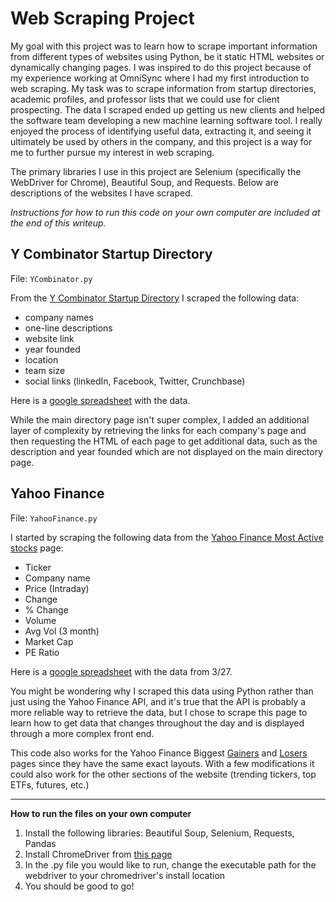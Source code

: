 # Web Scraping Project

My goal with this project was to learn how to scrape important information from different types of websites using Python, be it static HTML websites or dynamically changing pages. I was inspired to do this project because of my experience working at OmniSync where I had my first introduction to web scraping. My task was to scrape information from startup directories, academic profiles, and professor lists that we could use for client prospecting. The data I scraped ended up getting us new clients and helped the software team developing a new machine learning software tool. I really enjoyed the process of identifying useful data, extracting it, and seeing it ultimately be used by others in the company, and this project is a way for me to further pursue my interest in web scraping.

The primary libraries I use in this project are Selenium (specifically the WebDriver for Chrome), Beautiful Soup, and Requests. Below are descriptions of the websites I have scraped.

_Instructions for how to run this code on your own computer are included at the end of this writeup._

## Y Combinator Startup Directory

File: `YCombinator.py`

From the [Y Combinator Startup Directory](https://www.ycombinator.com/companies/) I scraped the following data:

- company names
- one-line descriptions
- website link
- year founded
- location
- team size
- social links (linkedIn, Facebook, Twitter, Crunchbase)

Here is a [google spreadsheet](https://docs.google.com/spreadsheets/d/1GrnNFGHbi1ES1nWV4iymrPi_e9SBBKpDEyCVYnWkHx8/edit#gid=1678900764) with the data.

While the main directory page isn't super complex, I added an additional layer of complexity by retrieving the links for each company's page and then requesting the HTML of each page to get additional data, such as the description and year founded which are not displayed on the main directory page.

## Yahoo Finance

File: `YahooFinance.py`

I started by scraping the following data from the [Yahoo Finance Most Active stocks](https://finance.yahoo.com/most-active?count=25&offset=0) page:

- Ticker
- Company name
- Price (Intraday)
- Change
- % Change
- Volume
- Avg Vol (3 month)
- Market Cap
- PE Ratio

Here is a [google spreadsheet](https://docs.google.com/spreadsheets/d/1xhbVqrE6CJ0y6WOII7bIvMCUlTBw0pJsvnG-wMP233Y/edit?usp=sharing) with the data from 3/27.

You might be wondering why I scraped this data using Python rather than just using the Yahoo Finance API, and it's true that the API is probably a more reliable way to retrieve the data, but I chose to scrape this page to learn how to get data that changes throughout the day and is displayed through a more complex front end.

This code also works for the Yahoo Finance Biggest [Gainers](https://finance.yahoo.com/gainers) and [Losers](https://finance.yahoo.com/losers) pages since they have the same exact layouts. With a few modifications it could also work for the other sections of the website (trending tickers, top ETFs, futures, etc.)

---

**How to run the files on your own computer**

1. Install the following libraries: Beautiful Soup, Selenium, Requests, Pandas
2. Install ChromeDriver from [this page](https://chromedriver.chromium.org/getting-started)
3. In the .py file you would like to run, change the executable path for the webdriver to your chromedriver's install location
4. You should be good to go!

